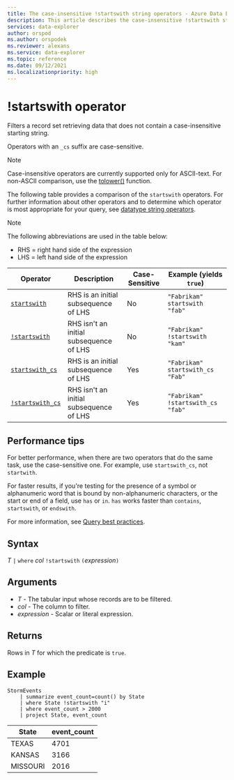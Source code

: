 ```yaml
---
title: The case-insensitive !startswith string operators - Azure Data Explorer
description: This article describes the case-insensitive !startswith string operator in Azure Data Explorer.
services: data-explorer
author: orspod
ms.author: orspodek
ms.reviewer: alexans
ms.service: data-explorer
ms.topic: reference
ms.date: 09/12/2021
ms.localizationpriority: high
---
```

# !startswith operator

Filters a record set retrieving data that does not contain a case-insensitive starting string.

Operators with an `_cs` suffix are case-sensitive.

> [!NOTE]
> Case-insensitive operators are currently supported only for ASCII-text. For non-ASCII comparison, use the [tolower()](tolowerfunction.md) function.

The following table provides a comparison of the `startswith` operators. For further information about other operators and to determine which operator is most appropriate for your query, see [datatype string operators](datatypes-string-operators.md).

> [!NOTE]
> The following abbreviations are used in the table below:
>
> * RHS = right hand side of the expression
> * LHS = left hand side of the expression

|Operator   |Description   |Case-Sensitive  |Example (yields `true`)  |
|-----------|--------------|----------------|-------------------------|
|[`startswith`](startswith-operator.md) |RHS is an initial subsequence of LHS |No |`"Fabrikam" startswith "fab"`|
|[`!startswith`](not-startswith-operator.md) |RHS isn't an initial subsequence of LHS |No |`"Fabrikam" !startswith "kam"`|
|[`startswith_cs`](startswith-cs-operator.md)  |RHS is an initial subsequence of LHS |Yes |`"Fabrikam" startswith_cs "Fab"`|
|[`!startswith_cs`](not-startswith-cs-operator.md) |RHS isn't an initial subsequence of LHS |Yes |`"Fabrikam" !startswith_cs "fab"`|


## Performance tips

For better performance, when there are two operators that do the same task, use the case-sensitive one.
For example, use `startswith_cs`, not `startwith`.

For faster results, if you're testing for the presence of a symbol or alphanumeric word that is bound by non-alphanumeric characters, or the start or end of a field, use `has` or `in`. 
`has` works faster than `contains`, `startswith`, or `endswith`.

For more information, see [Query best practices](best-practices.md).

## Syntax

*T* `|` `where` *col* `!startswith` `(`*expression*`)` 

## Arguments

* *T* - The tabular input whose records are to be filtered.
* *col* - The column to filter.
* *expression* - Scalar or literal expression.

## Returns

Rows in *T* for which the predicate is `true`.

## Example

<!-- csl: https://help.kusto.windows.net/Samples -->
```kusto
StormEvents
    | summarize event_count=count() by State
    | where State !startswith "i"
    | where event_count > 2000
    | project State, event_count
```

|State|event_count|
|-----|-----------|
|TEXAS|4701|
|KANSAS|3166|
|MISSOURI|2016|